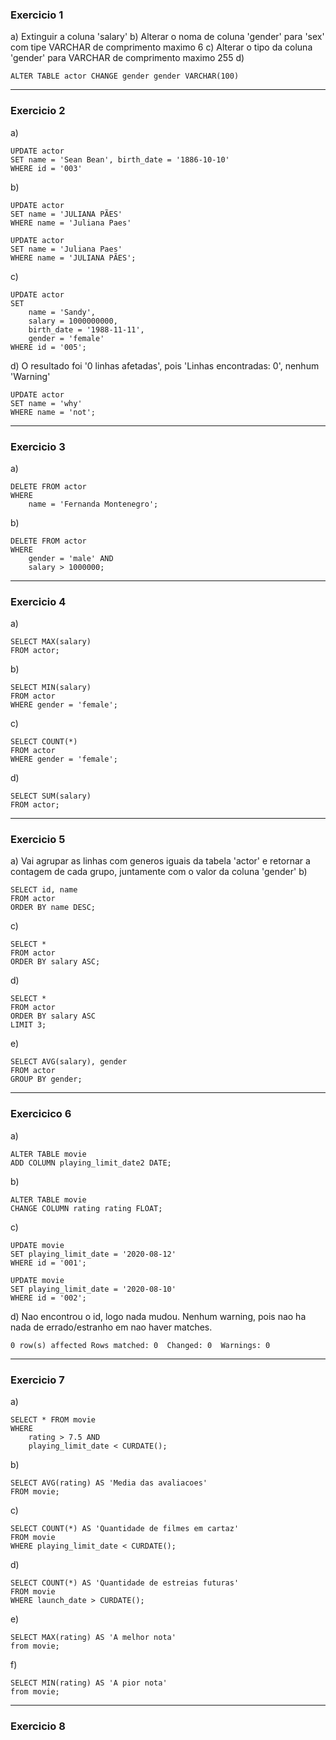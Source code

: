 ### Exercicio 1

a) Extinguir a coluna 'salary'
b) Alterar o noma de coluna 'gender' para 'sex' com tipe VARCHAR de comprimento maximo 6
c) Alterar o tipo da coluna 'gender' para VARCHAR de comprimento maximo 255
d)

```
ALTER TABLE actor CHANGE gender gender VARCHAR(100)
```

---

### Exercicio 2

a)

```
UPDATE actor
SET name = 'Sean Bean', birth_date = '1886-10-10'
WHERE id = '003'
```

b)

```
UPDATE actor
SET name = 'JULIANA PÃES'
WHERE name = 'Juliana Paes'
```

```
UPDATE actor
SET name = 'Juliana Paes'
WHERE name = 'JULIANA PÃES';
```

c)

```
UPDATE actor
SET
	name = 'Sandy',
	salary = 1000000000,
	birth_date = '1988-11-11',
	gender = 'female'
WHERE id = '005';
```

d) O resultado foi '0 linhas afetadas', pois 'Linhas encontradas: 0', nenhum 'Warning'

```
UPDATE actor
SET name = 'why'
WHERE name = 'not';
```

---

### Exercicio 3

a)

```
DELETE FROM actor
WHERE
	name = 'Fernanda Montenegro';
```

b)

```
DELETE FROM actor
WHERE
	gender = 'male' AND
	salary > 1000000;
```

---

### Exercicio 4

a)

```
SELECT MAX(salary)
FROM actor;
```

b)

```
SELECT MIN(salary)
FROM actor
WHERE gender = 'female';
```

c)

```
SELECT COUNT(*)
FROM actor
WHERE gender = 'female';
```

d)

```
SELECT SUM(salary)
FROM actor;
```

---

### Exercicio 5

a) Vai agrupar as linhas com generos iguais da tabela 'actor'
e retornar a contagem de cada grupo, juntamente com o valor da coluna 'gender'
b)

```
SELECT id, name
FROM actor
ORDER BY name DESC;
```

c)

```
SELECT *
FROM actor
ORDER BY salary ASC;
```

d)

```
SELECT *
FROM actor
ORDER BY salary ASC
LIMIT 3;
```

e)

```
SELECT AVG(salary), gender
FROM actor
GROUP BY gender;
```

---

### Exercicico 6

a)

```
ALTER TABLE movie
ADD COLUMN playing_limit_date2 DATE;
```

b)

```
ALTER TABLE movie
CHANGE COLUMN rating rating FLOAT;
```

c)

```
UPDATE movie
SET playing_limit_date = '2020-08-12'
WHERE id = '001';
```

```
UPDATE movie
SET playing_limit_date = '2020-08-10'
WHERE id = '002';
```

d) Nao encontrou o id, logo nada mudou. Nenhum warning, pois nao ha nada de errado/estranho em nao haver matches.

```
0 row(s) affected Rows matched: 0  Changed: 0  Warnings: 0
```

---

### Exercicio 7

a)

```
SELECT * FROM movie
WHERE
	rating > 7.5 AND
	playing_limit_date < CURDATE();
```

b)

```
SELECT AVG(rating) AS 'Media das avaliacoes'
FROM movie;
```

c)

```
SELECT COUNT(*) AS 'Quantidade de filmes em cartaz'
FROM movie
WHERE playing_limit_date < CURDATE();
```

d)

```
SELECT COUNT(*) AS 'Quantidade de estreias futuras'
FROM movie
WHERE launch_date > CURDATE();
```

e)

```
SELECT MAX(rating) AS 'A melhor nota'
from movie;
```

f)

```
SELECT MIN(rating) AS 'A pior nota'
from movie;
```

---

### Exercicio 8
